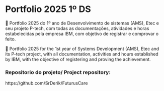 # Portfolio 2025 1º DS
💼 Portfolio 2025 do 1º ano de Desenvolvimento de sistemas (AMS), Etec e seu projeto P-tech, com todas as documentações, atividades e horas estabelecidas pela empresa IBM, com objetivo de registrar e comprovar o feito. 

💼 Portfolio 2025 for the 1st year of Systems Development (AMS), Etec and its P-tech project, with all documentation, activities and hours established by IBM, with the objective of registering and proving the achievement.

<h3>Repositorio do projeto/ Project repository:</h3> https://github.com/SrDerik/FuturusCare
